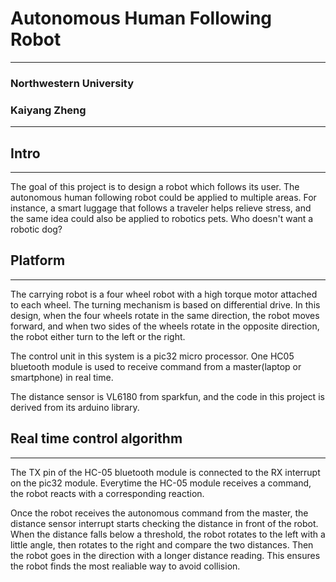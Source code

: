 # Autonomous Human Following Robot
______
### Northwestern University
### Kaiyang Zheng
------
## Intro ##
______
The goal of this project is to design a robot which follows its user. The
autonomous human following robot could be applied to multiple areas. For instance,
a smart luggage that follows a traveler helps relieve stress, and the same idea
could also be applied to robotics pets. Who doesn't want a robotic dog?
## Platform ##
______
The carrying robot is a four wheel robot with a high torque motor attached to
each wheel. The turning mechanism is based on differential drive. In this design,
when the four wheels rotate in the same direction, the robot moves forward, and
when two sides of the wheels rotate in the opposite direction, the robot either
turn to the left or the right.   

The control unit in this system is a pic32 micro processor. One HC05 bluetooth module is 
used to receive command from a master(laptop or smartphone) in real time. 

The distance sensor is VL6180 from sparkfun, and the code in this project is derived from its arduino library.

## Real time control algorithm ##
______
The TX pin of the HC-05 bluetooth module is connected to the RX interrupt on the pic32 module. Everytime the HC-05 
module receives a command, the robot reacts with a corresponding reaction. 

Once the robot receives the autonomous command from the master, the distance sensor interrupt starts checking the distance 
in front of the robot. When the distance falls below a threshold, the robot rotates to the left with a little angle, then rotates 
to the right and compare the two distances. Then the robot goes in the direction with a longer distance reading. This ensures 
the robot finds the most realiable way to avoid collision. 


